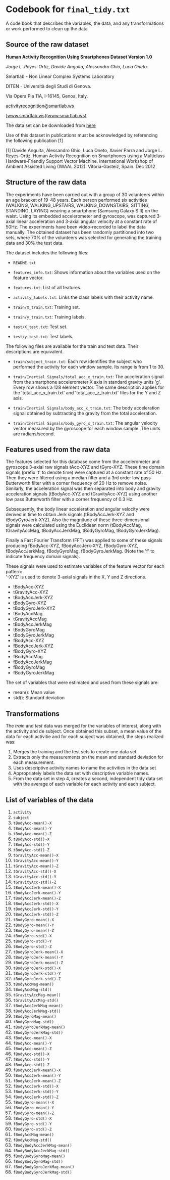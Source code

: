 # Codebook for `final_tidy.txt`

A code book that describes the variables, the data, and any transformations or work performed to clean up the data

## Source of the raw dataset

**Human Activity Recognition Using Smartphones Dataset Version 1.0**

*Jorge L. Reyes-Ortiz, Davide Anguita, Alessandro Ghio, Luca Oneto.*

Smartlab - Non Linear Complex Systems Laboratory

DITEN - Università degli Studi di Genova.

Via Opera Pia 11A, I-16145, Genoa, Italy.

[activityrecognition@smartlab.ws](mailto:activityrecognition@smartlab.ws)

[www.smartlab.ws](www.smartlab.ws)

The data set can be downloaded from [here](https://d396qusza40orc.cloudfront.net/getdata%2Fprojectfiles%2FUCI%20HAR%20Dataset.zip )

Use of this dataset in publications must be acknowledged by referencing the following publication [1] 

[1] Davide Anguita, Alessandro Ghio, Luca Oneto, Xavier Parra and Jorge L. Reyes-Ortiz. Human Activity Recognition on Smartphones using a Multiclass Hardware-Friendly Support Vector Machine. International Workshop of Ambient Assisted Living (IWAAL 2012). Vitoria-Gasteiz, Spain. Dec 2012


## Structure of the raw data

The experiments have been carried out with a group of 30 volunteers within an age bracket of 19-48 years.
Each person performed six activities (WALKING, WALKING_UPSTAIRS, WALKING_DOWNSTAIRS, SITTING, STANDING, LAYING)
wearing a smartphone (Samsung Galaxy S II) on the waist. Using its embedded accelerometer and gyroscope, was captured 3-axial linear acceleration
and 3-axial angular velocity at a constant rate of 50Hz. The experiments have been video-recorded to label the data manually.
The obtained dataset has been randomly partitioned into two sets, where 70% of the volunteers was selected for generating the training data and 30% the test data. 

The dataset includes the following files:

- `README.txt`

- `features_info.txt`: Shows information about the variables used on the feature vector.

- `features.txt`: List of all features.

- `activity_labels.txt`: Links the class labels with their activity name.

- `train/X_train.txt`: Training set.

- `train/y_train.txt`: Training labels.

- `test/X_test.txt`: Test set.

- `test/y_test.txt`: Test labels.

The following files are available for the train and test data. Their descriptions are equivalent. 

- `train/subject_train.txt`: Each row identifies the subject who performed the activity for each window sample. Its range is from 1 to 30. 

- `train/Inertial Signals/total_acc_x_train.txt`: The acceleration signal from the smartphone accelerometer X axis in standard gravity units 'g'. Every row shows a 128 element vector. The same description applies for the 'total_acc_x_train.txt' and 'total_acc_z_train.txt' files for the Y and Z axis. 

- `train/Inertial Signals/body_acc_x_train.txt`: The body acceleration signal obtained by subtracting the gravity from the total acceleration. 

- `train/Inertial Signals/body_gyro_x_train.txt`: The angular velocity vector measured by the gyroscope for each window sample. The units are radians/second. 


## Features used from the raw data

The features selected for this database come from the accelerometer and gyroscope 3-axial raw signals tAcc-XYZ and tGyro-XYZ. These time domain signals (prefix 't' to denote time) were captured at a constant rate of 50 Hz. Then they were filtered using a median filter and a 3rd order low pass Butterworth filter with a corner frequency of 20 Hz to remove noise. Similarly, the acceleration signal was then separated into body and gravity acceleration signals (tBodyAcc-XYZ and tGravityAcc-XYZ) using another low pass Butterworth filter with a corner frequency of 0.3 Hz. 

Subsequently, the body linear acceleration and angular velocity were derived in time to obtain Jerk signals (tBodyAccJerk-XYZ and tBodyGyroJerk-XYZ). Also the magnitude of these three-dimensional signals were calculated using the Euclidean norm (tBodyAccMag, tGravityAccMag, tBodyAccJerkMag, tBodyGyroMag, tBodyGyroJerkMag). 

Finally a Fast Fourier Transform (FFT) was applied to some of these signals producing fBodyAcc-XYZ, fBodyAccJerk-XYZ, fBodyGyro-XYZ, fBodyAccJerkMag, fBodyGyroMag, fBodyGyroJerkMag. (Note the 'f' to indicate frequency domain signals). 

These signals were used to estimate variables of the feature vector for each pattern:  
'-XYZ' is used to denote 3-axial signals in the X, Y and Z directions.

- tBodyAcc-XYZ
- tGravityAcc-XYZ
- tBodyAccJerk-XYZ
- tBodyGyro-XYZ
- tBodyGyroJerk-XYZ
- tBodyAccMag
- tGravityAccMag
- tBodyAccJerkMag
- tBodyGyroMag
- tBodyGyroJerkMag
- fBodyAcc-XYZ
- fBodyAccJerk-XYZ
- fBodyGyro-XYZ
- fBodyAccMag
- fBodyAccJerkMag
- fBodyGyroMag
- fBodyGyroJerkMag

The set of variables that were estimated and used from these signals are: 

- mean(): Mean value
- std(): Standard deviation

## Transformations

The *train* and *test* data was merged for the variables of interest, along with the activity and de subject. Once obtained this subset, a mean value
of the data for each activitie and for each subject was obtained, the steps realized was:

1. Merges the training and the test sets to create one data set.
2. Extracts only the measurements on the mean and standard deviation for each measurement. 
3. Uses descriptive activity names to name the activities in the data set
4. Appropriately labels the data set with descriptive variable names. 
5. From the data set in step 4, creates a second, independent tidy data set with the average of each variable for each activity and each subject.

## List of variables of the data

1. `activity`
2. `subject`
3. `tBodyAcc-mean()-X`
4. `tBodyAcc-mean()-Y`
5. `tBodyAcc-mean()-Z`
6. `tBodyAcc-std()-X`
7. `tBodyAcc-std()-Y`
8. `tBodyAcc-std()-Z`
9. `tGravityAcc-mean()-X`
10. `tGravityAcc-mean()-Y`
11. `tGravityAcc-mean()-Z`
12. `tGravityAcc-std()-X`
13. `tGravityAcc-std()-Y`
14. `tGravityAcc-std()-Z`
15. `tBodyAccJerk-mean()-X`
16. `tBodyAccJerk-mean()-Y`
17. `tBodyAccJerk-mean()-Z`
18. `tBodyAccJerk-std()-X`
19. `tBodyAccJerk-std()-Y`
20. `tBodyAccJerk-std()-Z`
21. `tBodyGyro-mean()-X`
22. `tBodyGyro-mean()-Y`
23. `tBodyGyro-mean()-Z`
24. `tBodyGyro-std()-X`
25. `tBodyGyro-std()-Y`
26. `tBodyGyro-std()-Z`
27. `tBodyGyroJerk-mean()-X`
28. `tBodyGyroJerk-mean()-Y`
29. `tBodyGyroJerk-mean()-Z`
30. `tBodyGyroJerk-std()-X`
31. `tBodyGyroJerk-std()-Y`
32. `tBodyGyroJerk-std()-Z`
33. `tBodyAccMag-mean()`
34. `tBodyAccMag-std()`
35. `tGravityAccMag-mean()`
36. `tGravityAccMag-std()`
37. `tBodyAccJerkMag-mean()`
38. `tBodyAccJerkMag-std()`
39. `tBodyGyroMag-mean()`
40. `tBodyGyroMag-std()`
41. `tBodyGyroJerkMag-mean()`
42. `tBodyGyroJerkMag-std()`
43. `fBodyAcc-mean()-X`
44. `fBodyAcc-mean()-Y`
45. `fBodyAcc-mean()-Z`
46. `fBodyAcc-std()-X`
47. `fBodyAcc-std()-Y`
48. `fBodyAcc-std()-Z`
49. `fBodyAccJerk-mean()-X`
50. `fBodyAccJerk-mean()-Y`
51. `fBodyAccJerk-mean()-Z`
52. `fBodyAccJerk-std()-X`
53. `fBodyAccJerk-std()-Y`
54. `fBodyAccJerk-std()-Z`
55. `fBodyGyro-mean()-X`
56. `fBodyGyro-mean()-Y`
57. `fBodyGyro-mean()-Z`
58. `fBodyGyro-std()-X`
59. `fBodyGyro-std()-Y`
60. `fBodyGyro-std()-Z`
61. `fBodyAccMag-mean()`
62. `fBodyAccMag-std()`
63. `fBodyBodyAccJerkMag-mean()`
64. `fBodyBodyAccJerkMag-std()`
65. `fBodyBodyGyroMag-mean()`
66. `fBodyBodyGyroMag-std()`
67. `fBodyBodyGyroJerkMag-mean()`
68. `fBodyBodyGyroJerkMag-std()`
